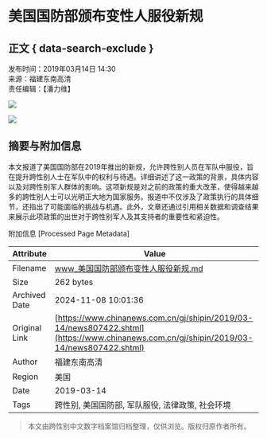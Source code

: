# 美国国防部颁布变性人服役新规

## 正文 { data-search-exclude }


发布时间：2019年03月14日 14:30  
来源：福建东南高清  
责任编辑：【潘力维】

![](http://i2.chinanews.com/shipin/2018/image/bnt2.jpg) 

![](http://i2.chinanews.com/shipin/2018/image/bnt1.jpg)

## 摘要与附加信息

<!-- tcd_abstract -->
本文报道了美国国防部在2019年推出的新规，允许跨性别人员在军队中服役，旨在提升跨性别人士在军队中的权利与待遇。详细讲述了这一政策的背景，具体内容以及对跨性别军人群体的影响。这项新规是对之前的政策的重大改革，使得越来越多的跨性别人士可以光明正大地为国家服务。报道中不仅涉及了政策执行的具体细节，还指出了可能面临的挑战与机遇。此外，文章还通过引用相关数据和调查结果来展示此项政策的出世对于跨性别军人及其支持者的重要性和紧迫性。
<!-- tcd_abstract_end -->

附加信息 [Processed Page Metadata]

| Attribute       | Value                                  |
|-----------------|----------------------------------------|
| Filename        | www_美国国防部颁布变性人服役新规.md                             |
| Size            | 262 bytes                           |
| Archived Date   | 2024-11-08 10:01:36                             |
| Original Link   | [https://www.chinanews.com.cn/gj/shipin/2019/03-14/news807422.shtml](https://www.chinanews.com.cn/gj/shipin/2019/03-14/news807422.shtml)                       |
| Author          | 福建东南高清                               |
| Region          | 美国                               |
| Date            | 2019-03-14                                 |
| Tags            | 跨性别, 美国国防部, 军队服役, 法律政策, 社会环境                                 |
>
> 本文由跨性别中文数字档案馆归档整理，仅供浏览。版权归原作者所有。
>